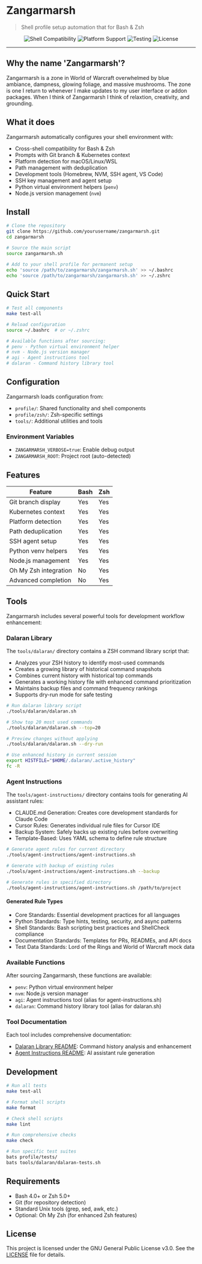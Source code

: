 # Zangarmarsh

> Shell profile setup automation that for Bash & Zsh

<div align="center">

![Shell Compatibility](https://img.shields.io/badge/shell-bash%20%7C%20zsh-blue)
![Platform Support](https://img.shields.io/badge/platform-macOS%20%7C%20Linux%20%7C%20WSL-green)
![Testing](https://img.shields.io/badge/tests-bats-orange)
![License](https://img.shields.io/badge/license-GPL%203.0-green)

</div>

---

## Why the name 'Zangarmarsh'?

Zangarmarsh is a zone in World of Warcraft overwhelmed by blue ambiance, dampness, glowing foliage, and massive mushrooms. The zone is one I return to whenever I make updates to my user interface or addon packages. When I think of Zangarmarsh I think of relaxtion, creativity, and grounding.

## What it does

Zangarmarsh automatically configures your shell environment with:

- Cross-shell compatibility for Bash & Zsh
- Prompts with Git branch & Kubernetes context
- Platform detection for macOS/Linux/WSL
- Path management with deduplication
- Development tools (Homebrew, NVM, SSH agent, VS Code)
- SSH key management and agent setup
- Python virtual environment helpers (`penv`)
- Node.js version management (`nvm`)

## Install

```bash
# Clone the repository
git clone https://github.com/yourusername/zangarmarsh.git
cd zangarmarsh

# Source the main script
source zangarmarsh.sh

# Add to your shell profile for permanent setup
echo 'source /path/to/zangarmarsh/zangarmarsh.sh' >> ~/.bashrc
echo 'source /path/to/zangarmarsh/zangarmarsh.sh' >> ~/.zshrc
```

## Quick Start

```bash
# Test all components
make test-all

# Reload configuration
source ~/.bashrc  # or ~/.zshrc

# Available functions after sourcing:
# penv - Python virtual environment helper
# nvm - Node.js version manager
# agi - Agent instructions tool
# dalaran - Command history library tool
```

## Configuration

Zangarmarsh loads configuration from:

- `profile/`: Shared functionality and shell components
- `profile/zsh/`: Zsh-specific settings
- `tools/`: Additional utilities and tools

### Environment Variables

- `ZANGARMARSH_VERBOSE=true`: Enable debug output
- `ZANGARMARSH_ROOT`: Project root (auto-detected)

## Features

| Feature               | Bash | Zsh |
| --------------------- | ---- | --- |
| Git branch display    | Yes  | Yes |
| Kubernetes context    | Yes  | Yes |
| Platform detection    | Yes  | Yes |
| Path deduplication    | Yes  | Yes |
| SSH agent setup       | Yes  | Yes |
| Python venv helpers   | Yes  | Yes |
| Node.js management    | Yes  | Yes |
| Oh My Zsh integration | No   | Yes |
| Advanced completion   | No   | Yes |

## Tools

Zangarmarsh includes several powerful tools for development workflow enhancement:

### Dalaran Library

The `tools/dalaran/` directory contains a ZSH command library script that:

- Analyzes your ZSH history to identify most-used commands
- Creates a growing library of historical command snapshots
- Combines current history with historical top commands
- Generates a working history file with enhanced command prioritization
- Maintains backup files and command frequency rankings
- Supports dry-run mode for safe testing

```bash
# Run dalaran library script
./tools/dalaran/dalaran.sh

# Show top 20 most used commands
./tools/dalaran/dalaran.sh --top=20

# Preview changes without applying
./tools/dalaran/dalaran.sh --dry-run

# Use enhanced history in current session
export HISTFILE="$HOME/.dalaran/.active_history"
fc -R
```

### Agent Instructions

The `tools/agent-instructions/` directory contains tools for generating AI assistant rules:

- CLAUDE.md Generation: Creates core development standards for Claude Code
- Cursor Rules: Generates individual rule files for Cursor IDE
- Backup System: Safely backs up existing rules before overwriting
- Template-Based: Uses YAML schema to define rule structure

```bash
# Generate agent rules for current directory
./tools/agent-instructions/agent-instructions.sh

# Generate with backup of existing rules
./tools/agent-instructions/agent-instructions.sh --backup

# Generate rules in specified directory
./tools/agent-instructions/agent-instructions.sh /path/to/project
```

#### Generated Rule Types

- Core Standards: Essential development practices for all languages
- Python Standards: Type hints, testing, security, and async patterns
- Shell Standards: Bash scripting best practices and ShellCheck compliance
- Documentation Standards: Templates for PRs, READMEs, and API docs
- Test Data Standards: Lord of the Rings and World of Warcraft mock data

### Available Functions

After sourcing Zangarmarsh, these functions are available:

- `penv`: Python virtual environment helper
- `nvm`: Node.js version manager
- `agi`: Agent instructions tool (alias for agent-instructions.sh)
- `dalaran`: Command history library tool (alias for dalaran.sh)

### Tool Documentation

Each tool includes comprehensive documentation:

- [Dalaran Library README](tools/dalaran/README.md): Command history analysis and enhancement
- [Agent Instructions README](tools/agent-instructions/README.md): AI assistant rule generation

## Development

```bash
# Run all tests
make test-all

# Format shell scripts
make format

# Check shell scripts
make lint

# Run comprehensive checks
make check

# Run specific test suites
bats profile/tests/
bats tools/dalaran/dalaran-tests.sh
```

## Requirements

- Bash 4.0+ or Zsh 5.0+
- Git (for repository detection)
- Standard Unix tools (grep, sed, awk, etc.)
- Optional: Oh My Zsh (for enhanced Zsh features)

## License

This project is licensed under the GNU General Public License v3.0. See the [LICENSE](LICENSE) file for details.
